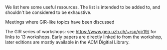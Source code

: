 We list here some useful resources. The list is intended to be added to, and shouldn't be considered to be exhaustive.

Meetings where GIR-like topics have been discussed

The GIR series of workshops: see https://www.geo.uzh.ch/~rsp/gir19/ for links to 13 workshops. Early papers are directly linked to from the workshop, later editions are mostly available in the ACM Digitial Library.
